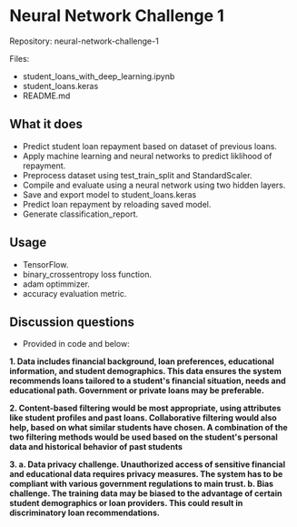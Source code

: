# Neural Network Challenge 1

Repository: neural-network-challenge-1

Files: 
* student_loans_with_deep_learning.ipynb
* student_loans.keras
* README.md
     

## What it does

* Predict student loan repayment based on dataset of previous loans.
* Apply machine learning and neural networks to predict liklihood of repayment.
* Preprocess dataset using test_train_split and StandardScaler.
* Compile and evaluate using a neural network using two hidden layers.
* Save and export model  to student_loans.keras
* Predict loan repayment by reloading saved model.
* Generate classification_report.

## Usage
* TensorFlow.
* binary_crossentropy loss function.
* adam optimmizer.
* accuracy evaluation metric.

## Discussion questions
* Provided in code and below:

**1. Data includes financial background, loan preferences, educational information, and student demographics.  This data ensures the system recommends loans tailored to a student's financial situation, needs and educational path.  Government or private loans may be preferable.**


**2. Content-based filtering would be most appropriate, using attributes like student profiles and past loans.  Collaborative filtering would also help, based on what similar students have chosen.  A combination of the two filtering methods would be used based on the student's personal data and historical behavior of past students**


**3. a. Data privacy challenge.  Unauthorized access of sensitive financial and educational data requires privacy measures.  The system has to be compliant with various government regulations to main trust.  b. Bias challenge.  The training data may be biased to the advantage of certain student demographics or loan providers.  This could result in discriminatory loan recommendations.**



